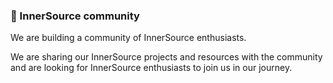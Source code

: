 ### 👥 InnerSource community

We are building a community of InnerSource enthusiasts.

We are sharing our InnerSource projects and resources with the community and are looking for InnerSource enthusiasts to join us in our journey.
